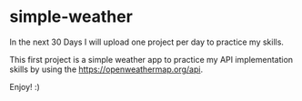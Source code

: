 # simple-weather

In the next 30 Days I will upload one project per day to practice my skills.

This first project is a simple weather app to practice my API implementation skills by using the https://openweathermap.org/api.

Enjoy! :)
